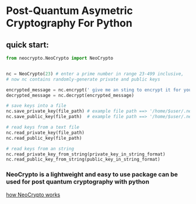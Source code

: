 # Post-Quantum Asymetric Cryptography For Python
## quick start:

```Python
from neocrypto.NeoCrypto import NeoCrypto


nc = NeoCrypto(23) # enter a prime number in range 23-499 inclusive,
# now nc contains randomly-generate private and public keys

encrypted_message = nc.encrypt(' give me an sting to encrypt it for you :) ')
decrypted_message = nc.decrypt(encrypted_message)

# save keys into a file
nc.save_private_key(file_path) # example file path ==> '/home/$user/.neocrypto/private_key.txt'
nc.save_public_key(file_path)  # example file path ==> '/home/$user/.neocrypto/public_key.txt'

# read keys from a text file
nc.read_private_key(file_path)
nc.read_public_key(file_path)

# read keys from an string 
nc.read_private_key_from_string(private_key_in_string_format)
nc.read_public_key_from_string(public_key_in_string_format)

```

### NeoCrypto is a lightweight and easy to use package can be used for post quantum cryptography with python 
[how NeoCrypto works](https://github.com/neomn/harper-encrypt)
